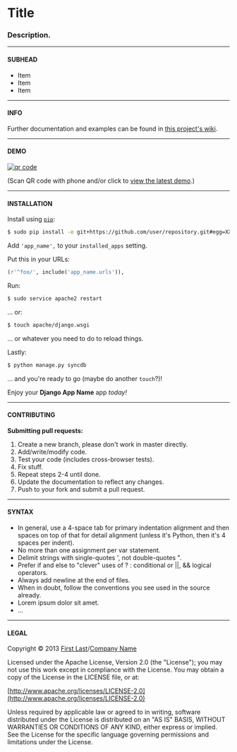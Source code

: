 # Title

### Description.

---

#### SUBHEAD

* Item
* Item
* Item

---

#### INFO

Further documentation and examples can be found in [this project's wiki](https://github.com/registerguard/ghboiler/wiki).

---

#### DEMO

[![qr code](http://chart.apis.google.com/chart?cht=qr&chl=https://github.com/user/repo/&chs=240x240)](http://user.github.com/repo/demo/)

(Scan QR code with phone and/or click to [view the latest demo](http://user.github.com/repo/demo/).)

---

#### INSTALLATION

Install using [`pip`](http://www.pip-installer.org/):

```bash
$ sudo pip install -e git+https://github.com/user/repository.git#egg=XXXXXX
```

Add `'app_name',` to your `installed_apps` setting.

Put this in your URLs:

```python
(r'^foo/', include('app_name.urls')),
```

Run:

```bash
$ sudo service apache2 restart
```

... or:

```bash
$ touch apache/django.wsgi
```

... or whatever you need to do to reload things.

Lastly:

```bash
$ python manage.py syncdb
```

... and you're ready to go (maybe do another `touch`?)!

Enjoy your **Django App Name** app _today!_

---

#### CONTRIBUTING

**Submitting pull requests:**

1. Create a new branch, please don't work in master directly.
1. Add/write/modify code.
1. Test your code (includes cross-browser tests).
1. Fix stuff.
1. Repeat steps 2-4 until done.
1. Update the documentation to reflect any changes.
1. Push to your fork and submit a pull request.

---

#### SYNTAX

* In general, use a 4-space tab for primary indentation alignment and then spaces on top of that for detail alignment (unless it's Python, then it's 4 spaces per indent).
* No more than one assignment per var statement.
* Delimit strings with single-quotes ', not double-quotes ".
* Prefer if and else to "clever" uses of ? : conditional or ||, && logical operators.
* Always add newline at the end of files.
* When in doubt, follow the conventions you see used in the source already.
* Lorem ipsum dolor sit amet.
* ...

---

#### LEGAL

Copyright &copy; 2013 [First Last](http://site.com)/[Company Name](http://foo.com)

Licensed under the Apache License, Version 2.0 (the "License"); you may not use this work except in compliance with the License. You may obtain a copy of the License in the LICENSE file, or at:

[http://www.apache.org/licenses/LICENSE-2.0](http://www.apache.org/licenses/LICENSE-2.0)

Unless required by applicable law or agreed to in writing, software distributed under the License is distributed on an "AS IS" BASIS, WITHOUT WARRANTIES OR CONDITIONS OF ANY KIND, either express or implied. See the License for the specific language governing permissions and limitations under the License.
